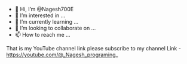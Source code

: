 - 👋 Hi, I’m @Nagesh700E
- 👀 I’m interested in ...
- 🌱 I’m currently learning ...
- 💞️ I’m looking to collaborate on ...
- 📫 How to reach me ...

<!---
Nagesh700E/Nagesh700E is a ✨ special ✨ repository because its `README.md` (this file) appears on your GitHub profile.
You can click the Preview link to take a look at your changes.
--->
That is my YouTube channel link please subscribe to my channel
Link - https://youtube.com/@_Nagesh_programing_
